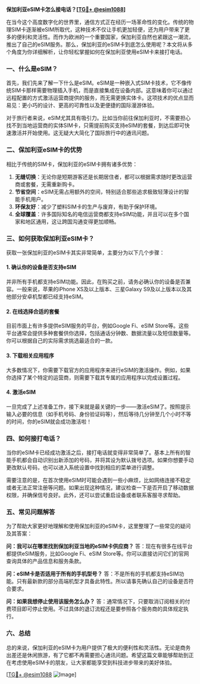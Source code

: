 **保加利亚eSIM卡怎么接电话？[[TG💪+ @esim1088](https://t.me/s/esim1088)]**

在当今这个高度数字化的世界里，通信方式正在经历一场革命性的变化。传统的物理SIM卡逐渐被eSIM所取代，这种技术不仅让手机更加轻便，还为用户带来了更多的便利和灵活性。而作为欧洲的一个重要国家，保加利亚自然也紧跟这一潮流，推出了自己的eSIM服务。那么，保加利亚的eSIM卡到底怎么使用呢？本文将从多个角度为你详细解析，让你轻松掌握如何在保加利亚使用eSIM卡来接打电话。

### 一、什么是eSIM？

首先，我们先来了解一下什么是eSIM。eSIM是一种嵌入式SIM卡技术，它不像传统SIM卡那样需要物理插入手机，而是直接集成在设备内部。这意味着你可以通过远程配置的方式激活运营商提供的服务，而无需更换实体卡。这项技术的优点显而易见：更小巧的设计、更高的可靠性以及更便捷的国际漫游体验。

对于旅行者来说，eSIM尤其具有吸引力。比如当你前往保加利亚时，不需要担心找不到当地运营商的实体SIM卡，只需提前购买支持eSIM的套餐，到达后即可快速激活并开始使用。这无疑大大简化了国际旅行中的通讯问题。

### 二、保加利亚eSIM卡的优势

相比于传统的SIM卡，保加利亚的eSIM卡拥有诸多优势：

1. **无缝切换**：无论你是短期游客还是长期居住者，都可以根据需求随时更改运营商或套餐，无需重新购卡。
2. **节省空间**：eSIM无需占用额外的空间，特别适合那些追求极致轻薄设计的智能手机用户。
3. **环保友好**：减少了塑料SIM卡的生产与废弃，有助于保护环境。
4. **全球覆盖**：许多国际知名的电信运营商都支持eSIM功能，并且可以在多个国家和地区通用，这让跨国沟通变得更加顺畅。

### 三、如何获取保加利亚eSIM卡？

获取一张保加利亚的eSIM卡其实非常简单，主要分为以下几个步骤：

#### 1. 确认你的设备是否支持eSIM
并非所有手机都支持eSIM功能。因此，在购买之前，请务必确认你的设备是否兼容。一般来说，苹果的iPhone XS及以上版本、三星Galaxy S9及以上版本以及其他部分安卓机型都已经支持eSIM。

#### 2. 在线选择合适的套餐
目前市面上有许多提供eSIM服务的平台，例如Google Fi、eSIM Store等。这些平台通常会提供多种套餐供你选择，包括通话分钟数、数据流量以及短信数量等。你可以根据自己的实际需求挑选最适合的一款。

#### 3. 下载相关应用程序
大多数情况下，你需要下载官方的应用程序来进行eSIM的激活操作。例如，如果你选择了某个特定的运营商，则需要下载其专属的应用程序以完成设置过程。

#### 4. 激活eSIM
一旦完成了上述准备工作，接下来就是最关键的一步——激活eSIM了。按照提示输入必要的信息（如手机号码、身份验证码等），然后等待几分钟至几个小时不等的时间，你的eSIM就会成功激活啦！

### 四、如何接打电话？

当你的eSIM卡已经成功激活之后，接打电话就变得非常简单了。基本上所有的智能手机都会自动识别出新添加的号码，并将其设为默认拨号选项。如果你想要手动更改默认号码，也可以进入系统设置中找到相应的菜单进行调整。

需要注意的是，在首次使用eSIM时可能会遇到一些小麻烦，比如网络连接不稳定或者无法正常注册等问题。如果出现这种情况，建议检查一下是否开启了移动数据权限，并确保信号良好。此外，还可以尝试重启设备或者联系客服寻求帮助。

### 五、常见问题解答

为了帮助大家更好地理解和使用保加利亚的eSIM卡，这里整理了一些常见的疑问及其答案：

**问：我可以在哪里找到保加利亚当地的eSIM卡供应商？**
答：现在有很多在线平台都提供eSIM服务，比如Google Fi、eSIM Store等。你可以直接访问它们的官网查询具体的产品信息和服务条款。

**问：eSIM卡是否适用于所有的手机型号？**
答：不是所有的手机都支持eSIM功能。只有最新款的部分高端机型才具备此特性。所以请事先确认自己的设备是否符合要求。

**问：如果我想停止使用该服务怎么办？**
答：通常情况下，只要取消订阅相关的付费项目即可停止使用。不过具体的退订流程还是要参照各个服务商的具体规定执行。

### 六、总结

总的来说，保加利亚的eSIM卡为用户提供了极大的便利性和灵活性。无论是商务出差还是休闲旅游，有了它都不再需要担心通讯问题。希望这篇文章能够帮助到正在考虑使用eSIM卡的朋友，让大家都能享受到科技进步带来的美好体验。

[[TG💪+ @esim1088](https://t.me/s/esim1088) ![Image](https://i.postimg.cc/4NQfJmqS/Snipaste-2025-05-13-00-14-12.png)]